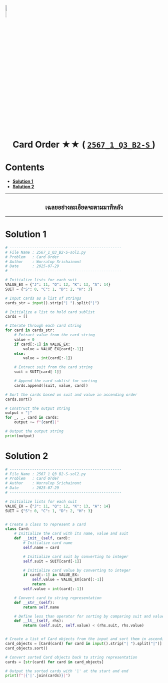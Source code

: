 <p align="left">
  <a href="../../README.md">
    <img src="../../../../Z99-OTHERS/00-common/00-back.png" style="width:10%">
  </a>
</p>

<div align="center">
  <h1>
    Card Order ★★ (
      <a href="https://drive.google.com/file/d/1NdETVe680VmxhyiD0-egVZmvii14B4il/view?usp=sharing">
        <code>2567_1_Q3_B2-S</code>
      </a>
    )
  </h1>
</div>

# Contents

-   [**Solution 1**](#solution-1)
-   [**Solution 2**](#solution-2)

---

<div align="center">
  <h2>เฉลยอย่างละเอียดจะตามมาทีหลัง</h2>
</div>

---

# Solution 1

```python
# --------------------------------------------------
# File Name : 2567_1_Q3_B2-S-sol1.py
# Problem   : Card Order
# Author    : Worralop Srichainont
# Date      : 2025-07-29
# --------------------------------------------------

# Initialize lists for each suit
VALUE_EX = {"J": 11, "Q": 12, "K": 13, "A": 14}
SUIT = {"S": 0, "C": 1, "D": 2, "H": 3}

# Input cards as a list of strings
cards_str = input().strip("| ").split("|")

# Initialize a list to hold card sublist
cards = []

# Iterate through each card string
for card in cards_str:
    # Extract value from the card string
    value = 0
    if card[:-1] in VALUE_EX:
        value = VALUE_EX[card[:-1]]
    else:
        value = int(card[:-1])

    # Extract suit from the card string
    suit = SUIT[card[-1]]

    # Append the card sublist for sorting
    cards.append([suit, value, card])

# Sort the cards based on suit and value in ascending order
cards.sort()

# Construct the output string
output = "|"
for _, _, card in cards:
    output += f"{card}|"

# Output the output string
print(output)
```

# Solution 2

```python
# --------------------------------------------------
# File Name : 2567_1_Q3_B2-S-sol2.py
# Problem   : Card Order
# Author    : Worralop Srichainont
# Date      : 2025-07-29
# --------------------------------------------------

# Initialize lists for each suit
VALUE_EX = {"J": 11, "Q": 12, "K": 13, "A": 14}
SUIT = {"S": 0, "C": 1, "D": 2, "H": 3}


# Create a class to represent a card
class Card:
    # Initialize the card with its name, value and suit
    def __init__(self, card):
        # Initialize card name
        self.name = card

        # Initialize card suit by converting to integer
        self.suit = SUIT[card[-1]]

        # Initialize card value by converting to integer
        if card[:-1] in VALUE_EX:
            self.value = VALUE_EX[card[:-1]]
            return
        self.value = int(card[:-1])

    # Convert card to string representation
    def __str__(self):
        return self.name

    # Define less than operator for sorting by comparing suit and value
    def __lt__(self, rhs):
        return (self.suit, self.value) < (rhs.suit, rhs.value)


# Create a list of Card objects from the input and sort them in ascending order
card_objects = [Card(card) for card in input().strip("| ").split("|")]
card_objects.sort()

# Convert sorted Card objects back to string representation
cards = [str(card) for card in card_objects]

# Output the sorted cards with '|' at the start and end
print(f"|{'|'.join(cards)}|")
```
